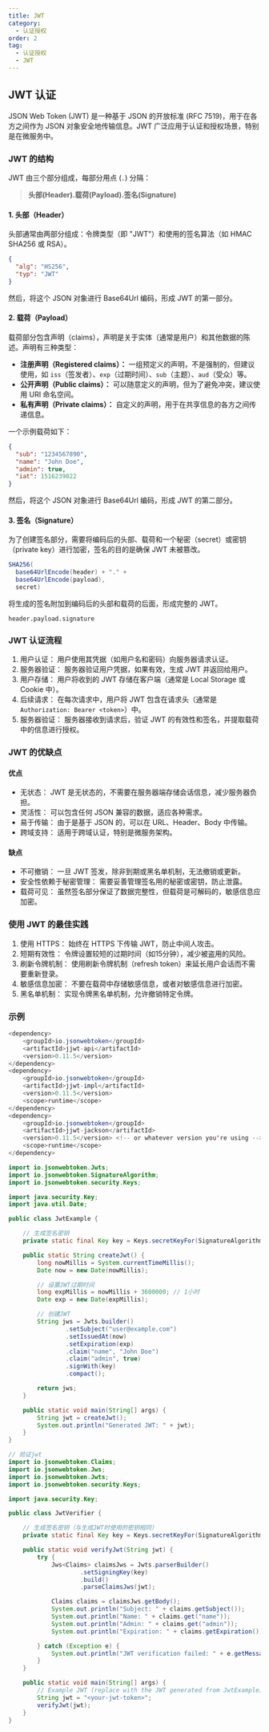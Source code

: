 ```yaml
---
title: JWT
category:
  - 认证授权
order: 2
tag:
  - 认证授权
  - JWT
---
```


## JWT 认证
JSON Web Token (JWT) 是一种基于 JSON 的开放标准 (RFC 7519)，用于在各方之间作为 JSON 对象安全地传输信息。JWT 广泛应用于认证和授权场景，特别是在微服务中。

### JWT 的结构
JWT 由三个部分组成，每部分用点 (`.`) 分隔：  
> **头部(Header).载荷(Payload).签名(Signature)**

#### 1. 头部（Header）
头部通常由两部分组成：令牌类型（即 "JWT"）和使用的签名算法（如 HMAC SHA256 或 RSA）。
```json
{
  "alg": "HS256",
  "typ": "JWT"
}
```
然后，将这个 JSON 对象进行 Base64Url 编码，形成 JWT 的第一部分。

#### 2. 载荷（Payload）
载荷部分包含声明（claims），声明是关于实体（通常是用户）和其他数据的陈述。声明有三种类型：
- **注册声明（Registered claims）：** 一组预定义的声明，不是强制的，但建议使用，如 `iss`（签发者）、`exp`（过期时间）、`sub`（主题）、`aud`（受众）等。
- **公开声明（Public claims）：** 可以随意定义的声明，但为了避免冲突，建议使用 URI 命名空间。
- **私有声明（Private claims）：** 自定义的声明，用于在共享信息的各方之间传递信息。

一个示例载荷如下：
```json
{
  "sub": "1234567890",
  "name": "John Doe",
  "admin": true,
  "iat": 1516239022
}
```
然后，将这个 JSON 对象进行 Base64Url 编码，形成 JWT 的第二部分。

#### 3. 签名（Signature）
为了创建签名部分，需要将编码后的头部、载荷和一个秘密（secret）或密钥（private key）进行加密，签名的目的是确保 JWT 未被篡改。
```java
SHA256(
  base64UrlEncode(header) + "." +
  base64UrlEncode(payload),
  secret)
```
将生成的签名附加到编码后的头部和载荷的后面，形成完整的 JWT。
```
header.payload.signature
```

### JWT 认证流程
1. 用户认证： 用户使用其凭据（如用户名和密码）向服务器请求认证。
2. 服务器验证： 服务器验证用户凭据，如果有效，生成 JWT 并返回给用户。
3. 用户存储： 用户将收到的 JWT 存储在客户端（通常是 Local Storage 或 Cookie 中）。
4. 后续请求： 在每次请求中，用户将 JWT 包含在请求头（通常是 `Authorization: Bearer <token>`）中。
5. 服务器验证： 服务器接收到请求后，验证 JWT 的有效性和签名，并提取载荷中的信息进行授权。

### JWT 的优缺点
#### 优点
- 无状态： JWT 是无状态的，不需要在服务器端存储会话信息，减少服务器负担。
- 灵活性： 可以包含任何 JSON 兼容的数据，适应各种需求。
- 易于传输： 由于是基于 JSON 的，可以在 URL、Header、Body 中传输。
- 跨域支持： 适用于跨域认证，特别是微服务架构。
#### 缺点
- 不可撤销： 一旦 JWT 签发，除非到期或黑名单机制，无法撤销或更新。
- 安全性依赖于秘密管理： 需要妥善管理签名用的秘密或密钥，防止泄露。
- 载荷可见： 虽然签名部分保证了数据完整性，但载荷是可解码的，敏感信息应加密。

### 使用 JWT 的最佳实践
1. 使用 HTTPS： 始终在 HTTPS 下传输 JWT，防止中间人攻击。
2. 短期有效性： 令牌设置较短的过期时间（如15分钟），减少被盗用的风险。
3. 刷新令牌机制： 使用刷新令牌机制（refresh token）来延长用户会话而不需要重新登录。
4. 敏感信息加密： 不要在载荷中存储敏感信息，或者对敏感信息进行加密。
5. 黑名单机制： 实现令牌黑名单机制，允许撤销特定令牌。

### 示例
```java
<dependency>
    <groupId>io.jsonwebtoken</groupId>
    <artifactId>jjwt-api</artifactId>
    <version>0.11.5</version>
</dependency>
<dependency>
    <groupId>io.jsonwebtoken</groupId>
    <artifactId>jjwt-impl</artifactId>
    <version>0.11.5</version>
    <scope>runtime</scope>
</dependency>
<dependency>
    <groupId>io.jsonwebtoken</groupId>
    <artifactId>jjwt-jackson</artifactId>
    <version>0.11.5</version> <!-- or whatever version you're using -->
    <scope>runtime</scope>
</dependency>
```

```java
import io.jsonwebtoken.Jwts;
import io.jsonwebtoken.SignatureAlgorithm;
import io.jsonwebtoken.security.Keys;

import java.security.Key;
import java.util.Date;

public class JwtExample {

    // 生成签名密钥
    private static final Key key = Keys.secretKeyFor(SignatureAlgorithm.HS256);

    public static String createJwt() {
        long nowMillis = System.currentTimeMillis();
        Date now = new Date(nowMillis);

        // 设置JWT过期时间
        long expMillis = nowMillis + 3600000; // 1小时
        Date exp = new Date(expMillis);

        // 创建JWT
        String jws = Jwts.builder()
                .setSubject("user@example.com")
                .setIssuedAt(now)
                .setExpiration(exp)
                .claim("name", "John Doe")
                .claim("admin", true)
                .signWith(key)
                .compact();

        return jws;
    }

    public static void main(String[] args) {
        String jwt = createJwt();
        System.out.println("Generated JWT: " + jwt);
    }
}

```

```java
// 验证jwt
import io.jsonwebtoken.Claims;
import io.jsonwebtoken.Jws;
import io.jsonwebtoken.Jwts;
import io.jsonwebtoken.security.Keys;

import java.security.Key;

public class JwtVerifier {

    // 生成签名密钥（与生成JWT时使用的密钥相同）
    private static final Key key = Keys.secretKeyFor(SignatureAlgorithm.HS256);

    public static void verifyJwt(String jwt) {
        try {
            Jws<Claims> claimsJws = Jwts.parserBuilder()
                    .setSigningKey(key)
                    .build()
                    .parseClaimsJws(jwt);

            Claims claims = claimsJws.getBody();
            System.out.println("Subject: " + claims.getSubject());
            System.out.println("Name: " + claims.get("name"));
            System.out.println("Admin: " + claims.get("admin"));
            System.out.println("Expiration: " + claims.getExpiration());

        } catch (Exception e) {
            System.out.println("JWT verification failed: " + e.getMessage());
        }
    }

    public static void main(String[] args) {
        // Example JWT (replace with the JWT generated from JwtExample)
        String jwt = "<your-jwt-token>";
        verifyJwt(jwt);
    }
}

```